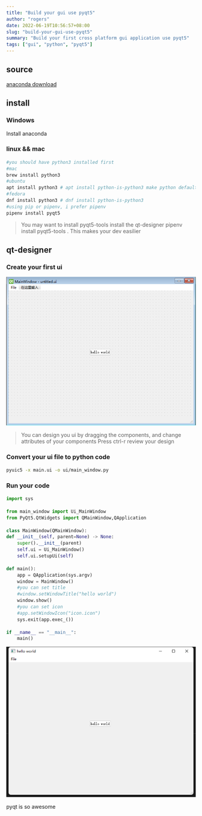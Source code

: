 ```yaml
---
title: "Build your gui use pyqt5"
author: "rogers"
date: 2022-06-19T10:56:57+08:00
slug: "build-your-gui-use-pyqt5"
summary: "Build your first cross platform gui application use pyqt5"
tags: ["gui", "python", "pyqt5"]
---
```


## source

[anaconda download](https://mirror.tuna.tsinghua.edu.cn/anaconda/archive/)

## install

### Windows

Install anaconda

### linux && mac

```bash
#you should have python3 installed first
#mac
brew install python3
#ubuntu
apt install python3 # apt install python-is-python3 make python default version 3
#fedora
dnf install python3 # dnf install python-is-python3
#using pip or pipenv, i prefer pipenv
pipenv install pyqt5
```

> You may want to install pyqt5-tools install the qt-designer pipenv install pyqt5-tools . This makes your dev easilier

## qt-designer

### Create your first ui

![main ui](/static/images/qt-designer.PNG)

> You can design you ui by dragging the components, and change attributes of your components
> Press ctrl-r review your design

### Convert your ui file to python code

```bash
pyuic5 -x main.ui -o ui/main_window.py
```

### Run your code

```python
import sys

from main_window import Ui_MainWindow
from PyQt5.QtWidgets import QMainWindow,QApplication

class MainWindow(QMainWindow):
def __init__(self, parent=None) -> None:
    super().__init__(parent)
    self.ui = Ui_MainWindow()
    self.ui.setupUi(self)

def main():
    app = QApplication(sys.argv)
    window = MainWindow()
    #you can set title
    #window.setWindowTitle("hello world")
    window.show()
    #you can set icon
    #app.setWindowIcon("icon.icon")
    sys.exit(app.exec_())

if __name__ == "__main__":
    main()
```

![pyqt run](/static/images/pyqt-run.PNG)

pyqt is so awesome
